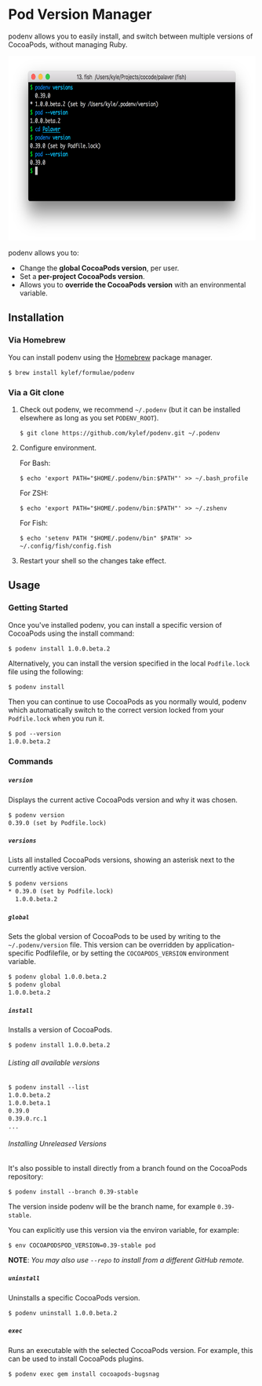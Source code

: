 # Pod Version Manager

podenv allows you to easily install, and switch between multiple versions of
CocoaPods, without managing Ruby.

<img alt="podenv screenshot" src="share/podenv.png" width=689 height=376 />

podenv allows you to:

- Change the **global CocoaPods version**, per user.
- Set a **per-project CocoaPods version**.
- Allows you to **override the CocoaPods version** with an environmental variable.

## Installation

### Via Homebrew

You can install podenv using the [Homebrew](http://brew.sh/) package manager.

```shell
$ brew install kylef/formulae/podenv
```

### Via a Git clone

1. Check out podenv, we recommend `~/.podenv` (but it can be installed elsewhere as long as you set `PODENV_ROOT`).

    ```shell
    $ git clone https://github.com/kylef/podenv.git ~/.podenv
    ```

2. Configure environment.

    For Bash:

    ```shell
    $ echo 'export PATH="$HOME/.podenv/bin:$PATH"' >> ~/.bash_profile
    ```

    For ZSH:

    ```shell
    $ echo 'export PATH="$HOME/.podenv/bin:$PATH"' >> ~/.zshenv
    ```

    For Fish:

    ```shell
    $ echo 'setenv PATH "$HOME/.podenv/bin" $PATH' >> ~/.config/fish/config.fish
    ```

3. Restart your shell so the changes take effect.

## Usage

### Getting Started

Once you've installed podenv, you can install a specific version of CocoaPods using the install command:

```shell
$ podenv install 1.0.0.beta.2
```

Alternatively, you can install the version specified in the local `Podfile.lock` file using the following:

```shell
$ podenv install
```

Then you can continue to use CocoaPods as you normally would, podenv which automatically switch to the correct version locked from your `Podfile.lock` when you run it.

```shell
$ pod --version
1.0.0.beta.2
```

### Commands

##### `version`

Displays the current active CocoaPods version and why it was chosen.

```shell
$ podenv version
0.39.0 (set by Podfile.lock)
```

##### `versions`

Lists all installed CocoaPods versions, showing an asterisk next to the currently
active version.

```shell
$ podenv versions
* 0.39.0 (set by Podfile.lock)
  1.0.0.beta.2
```

##### `global`

Sets the global version of CocoaPods to be used by writing to the
`~/.podenv/version` file. This version can be overridden by
application-specific Podfilefile, or by setting the `COCOAPODS_VERSION`
environment variable.

```shell
$ podenv global 1.0.0.beta.2
$ podenv global
1.0.0.beta.2
```

##### `install`

Installs a version of CocoaPods.

```shell
$ podenv install 1.0.0.beta.2
```

###### Listing all available versions

```shell
$ podenv install --list
1.0.0.beta.2
1.0.0.beta.1
0.39.0
0.39.0.rc.1
...
```

###### Installing Unreleased Versions

It's also possible to install directly from a branch found on the CocoaPods
repository:

```shell
$ podenv install --branch 0.39-stable
```

The version inside podenv will be the branch name, for example `0.39-stable`.

You can explicitly use this version via the environ variable, for example:

```shell
$ env COCOAPODSPOD_VERSION=0.39-stable pod
```

**NOTE**: *You may also use `--repo` to install from a different GitHub
remote.*

##### `uninstall`

Uninstalls a specific CocoaPods version.

```shell
$ podenv uninstall 1.0.0.beta.2
```

##### `exec`

Runs an executable with the selected CocoaPods version. For example, this
can be used to install CocoaPods plugins.

```shell
$ podenv exec gem install cocoapods-bugsnag
```
